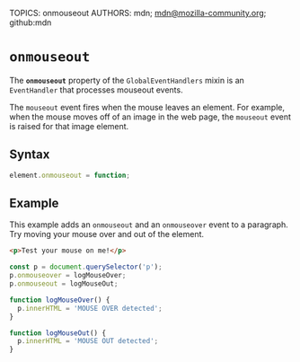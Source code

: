 TOPICS: onmouseout
AUTHORS: mdn; mdn@mozilla-community.org; github:mdn

# `onmouseout`

The **`onmouseout`** property of the `GlobalEventHandlers` mixin is an `EventHandler` that
processes mouseout events.

The `mouseout` event fires when the mouse leaves an element. For example, when the mouse moves off
of an image in the web page, the `mouseout` event is raised for that image element.

## Syntax

```javascript
element.onmouseout = function;
```

## Example

This example adds an `onmouseout` and an `onmouseover` event to a paragraph. Try moving your mouse
over and out of the element.

```html
<p>Test your mouse on me!</p>
```

```javascript
const p = document.querySelector('p');
p.onmouseover = logMouseOver;
p.onmouseout = logMouseOut;

function logMouseOver() {
  p.innerHTML = 'MOUSE OVER detected';
}

function logMouseOut() {
  p.innerHTML = 'MOUSE OUT detected';
}
```
